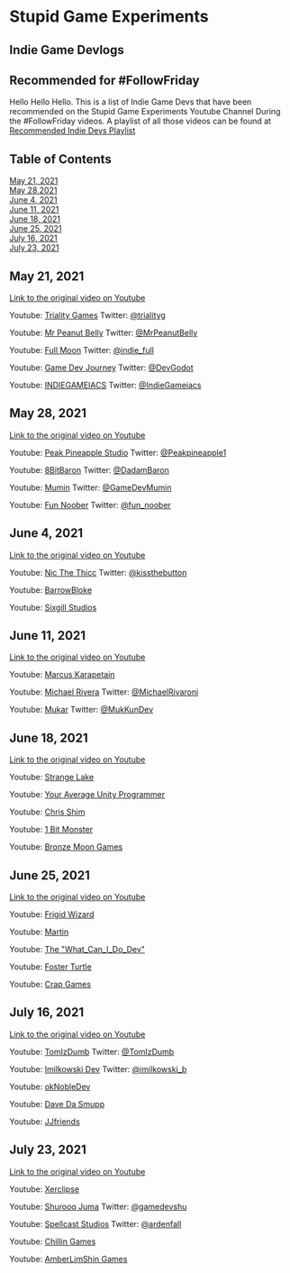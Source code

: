 # Stupid Game Experiments
## Indie Game Devlogs
## Recommended for #FollowFriday

Hello Hello Hello. This is a list of Indie Game Devs that have been recommended on the Stupid Game Experiments Youtube Channel During the #FollowFriday videos.  A playlist of all those videos can be found at [Recommended Indie Devs Playlist](https://www.youtube.com/watch?v=AkZosTzmKgM&list=PLMMiYAzAv-kxh08ZQ6mcU1wrRWZcaBu9N)

## Table of Contents
[May 21, 2021](#may-21-2021)  
[May 28,2021](#may-28-2021)  
[June 4, 2021](#june-4-2021)  
[June 11, 2021](#june-11-2021)  
[June 18, 2021](#june-18-2021)  
[June 25, 2021](#june-25-2021)  
[July 16, 2021](#july-16-2021)  
[July 23, 2021](#july-23-2021)  

## May 21, 2021

[Link to the original video on Youtube](https://www.youtube.com/watch?v=AkZosTzmKgM)

Youtube: [Triality Games](https://www.youtube.com/c/TrialityGames) Twitter: [@trialityg](https://twitter.com/trialityg)  

Youtube: [Mr Peanut Belly](https://www.youtube.com/channel/UC1hKmrS0cIb7Vp5JKoVIe6g) Twitter: [@MrPeanutBelly](https://twitter.com/MrPeanutBelly)  

Youtube: [Full Moon](https://www.youtube.com/channel/UC7TO1H5oBec74okIxrEhc0A) Twitter: [@indie_full](https://twitter.com/indie_full)  

Youtube: [Game Dev Journey](https://www.youtube.com/channel/UC-0AetV8wp1aKaErKUrVfjA) Twitter: [@DevGodot](https://twitter.com/DevGodot)  

Youtube: [INDIEGAMEIACS](https://www.youtube.com/c/INDIEGAMEIACS) Twitter: [@IndieGameiacs](https://twitter.com/IndieGameiacs)  

## May 28, 2021

[Link to the original video on Youtube](https://www.youtube.com/watch?v=H9sxNYZq-X4)

Youtube: [Peak Pineapple Studio](https://www.youtube.com/channel/UCckGvxB-Ei2IoTdKcbPukSw) Twitter: [@Peakpineapple1](https://twitter.com/Peakpineapple1)

Youtube: [8BitBaron](https://www.youtube.com/channel/UCdpCAkCT_t1w9TxFSDVviMw) Twitter: [@DadamBaron](https://twitter.com/DadamBaron)

Youtube: [Mumin](https://www.youtube.com/channel/UCdk3O_YfSOgBibLnD8Y8Q2w) Twitter: [@GameDevMumin](https://twitter.com/GameDevMumin)

Youtube: [Fun Noober](https://www.youtube.com/channel/UCl-QgdSZcXwnrNhPdxMSKlA) Twitter: [@fun_noober](https://twitter.com/fun_noober)

## June 4, 2021

[Link to the original video on Youtube](https://www.youtube.com/watch?v=nAVukkthILo)

Youtube: [Nic The Thicc](https://www.youtube.com/channel/UCbr2akX4t7gVHrKFi_u3fOg) Twitter: [@kissthebutton](https://twitter.com/kissthebutton)

Youtube: [BarrowBloke](https://www.youtube.com/channel/UCc73W8ee3ednjVrmAU4acKg)

Youtube: [Sixgill Studios](https://www.youtube.com/user/SixgillStudios)

## June 11, 2021

[Link to the original video on Youtube](https://www.youtube.com/watch?v=-mXUYdo_xJY)

Youtube: [Marcus Karapetain](https://www.youtube.com/channel/UCVZIbjgyJ0Wqr2OpE-sS_HQ)

Youtube: [Michael Rivera](https://www.youtube.com/channel/UCwkzOMMypQ8rnJrYxQHLNxA) Twitter: [@MichaelRivaroni](https://twitter.com/MichaelRivaroni)

Youtube: [Mukar](https://www.youtube.com/c/Mukar) Twitter: [@MukKunDev](https://twitter.com/MukKunDev)

## June 18, 2021

[Link to the original video on Youtube](https://www.youtube.com/watch?v=9oRNxRUeGs8)

Youtube: [Strange Lake](https://www.youtube.com/channel/UCAsy7DZsbRljCnG3lSpqWKQ)

Youtube: [Your Average Unity Programmer](https://www.youtube.com/channel/UCNMDGl-pqIlI3INsTDIqzMw)

Youtube: [Chris Shim](https://www.youtube.com/channel/UCild7pbBT8Zalh9s349rmrQ)

Youtube: [1 Bit Monster](https://www.youtube.com/channel/UC5XxX0vIsmVJI_1STm0GoEw)

Youtube: [Bronze Moon Games](https://www.youtube.com/channel/UCusWWzZ_eFtx96GOa5YncTg)

##  June 25, 2021

[Link to the original video on Youtube](https://www.youtube.com/watch?v=V3X_UDoeY5E)

Youtube: [Frigid Wizard](https://www.youtube.com/channel/UC1eiS9b0fqcy2VuAD9xning)

Youtube: [Martin](https://www.youtube.com/channel/UC2WqFzsANtvc6DzIGEAaIgQ)

Youtube: [The "What_Can_I_Do_Dev"](https://www.youtube.com/channel/UCuBtjoYRmUTwUWDoQLXd17w)

Youtube: [Foster Turtle](https://www.youtube.com/channel/UCO1b4Ui169MfLziUjutEcSQ)

Youtube: [Crap Games](https://www.youtube.com/channel/UC_7hNDLEfogTZFedA0bUGNA)

## July 16, 2021

[Link to the original video on Youtube](https://www.youtube.com/watch?v=ylCqV8fS3fM)

Youtube: [TomIzDumb](https://www.youtube.com/channel/UCEtE5YQRyOxWeDTMNtvY0jw/videos) Twitter: [@TomIzDumb](https://twitter.com/TomIzDumb)

Youtube: [Imilkowski Dev](https://www.youtube.com/channel/UCOCTgbHNPweX6uIHJAX9t3g) Twitter: [@imilkowski_b](https://twitter.com/imilkowski_b)

Youtube: [okNobleDev](https://www.youtube.com/channel/UCN_hSmZjUASyH70WvNfTtzQ)

Youtube: [Dave Da Smupp](https://www.youtube.com/channel/UC_Vl1mONK4shZLzrb61jZYQ)

Youtube: [JJfriends](https://www.youtube.com/channel/UC_jGiIV-a1jS_VQXzUnKLoA)

## July 23, 2021

[Link to the original video on Youtube](https://www.youtube.com/watch?v=XNq_16sYMrI)

Youtube: [Xerclipse](https://www.youtube.com/channel/UC_-XGNpNjxfLhZj-qPJoLnw)

Youtube: [Shurooq Juma](https://www.youtube.com/channel/UCsmElKcG_G-bA_0bb5iuVKQ) Twitter: [@gamedevshu](https://twitter.com/gamedevshu)

Youtube: [Spellcast Studios](https://www.youtube.com/channel/UCB2GQh7i37KRxahNm5VgCkw) Twitter: [@ardenfall](https://twitter.com/ardenfall)

Youtube: [Chillin Games](https://www.youtube.com/channel/UCpPo1NgzWLwNQ1eaGzDOXuA)

Youtube: [AmberLimShin Games](https://www.youtube.com/channel/UCV6PlrQ3dgcDV9XqN2iWVSg)
